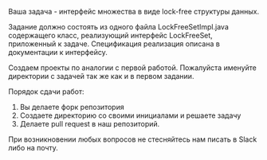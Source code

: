 Ваша задача - интерфейс множества в виде lock-free структуры данных.

Задание должно состоять из одного файла LockFreeSetImpl.java содержащего класс, реализующий интерфейс LockFreeSet, приложенный к задаче.
Спецификация реализация описана в документации к интерфейсу.

Создаем проекты по аналогии с первой работой. Пожалуйста именуйте директории с задачей так же как и в первом задании.

Порядок сдачи работ:

1. Вы делаете форк репозитория
2. Создаете директорию со своими инициалами и решаете задачу
3. Делаете pull request в наш репозиторий.

При возникновении любых вопросов не стесняйтесь нам писать в Slack либо на почту.
